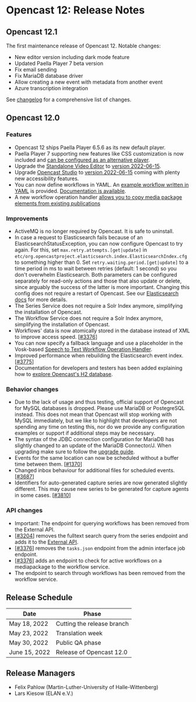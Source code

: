 # Opencast 12: Release Notes

Opencast 12.1
-------------

The first maintenance release of Opencast 12.
Notable changes:

- New editor version including dark mode feature
- Updated Paella Player 7 beta version
- Fix email sending
- Fix MariaDB database driver
- Allow creating a new event with metadata from another event
- Azure transcription integration

See [changelog](changelog.md) for a comprehensive list of changes.


Opencast 12.0
-------------

### Features

- Opencast 12 ships Paella Player 6.5.6 as its new default player.
- Paella Player 7 supporting new features like CSS customization is now included and
  [can be configured as an alternative player](modules/paella.player7/configuration.md).
- Upgrade the [Standalone Video Editor](modules/editor.md) to
  [version 2022-06-15](https://github.com/opencast/opencast-editor/releases/tag/2022-06-15).
- Upgrade [Opencast Studio](modules/studio.md) to
  [version 2022-06-15](https://github.com/elan-ev/opencast-studio/releases/tag/2022-06-15)
  coming with plenty new accessibility features.
- You can now define workflows in YAML. An
  [example workflow written in YAML](https://github.com/opencast/opencast/blob/r/12.x/etc/workflows/fast.yaml) is provided.
  [Documentation is available](configuration/workflow.md#using-yaml-files-with-workflows).
- A new workflow operation handler [allows you to copy media package elements from existing publications
  ](https://github.com/opencast/opencast/pull/3554)

### Improvements

- ActiveMQ is no longer required by Opencast. It is safe to uninstall.
- In case a request to Elasticsearch fails because of an
  ElasticsearchStatusException, you can now configure Opencast to try again.
  For this, set `max.retry.attempts.[get|update]` in
  `etc/org.opencastproject.elasticsearch.index.ElasticsearchIndex.cfg`
  to something higher than 0. Set `retry.waiting.period.[get|update]` to a time
  period in ms to wait between retries (default: 1 second) so you don't
  overwhelm Elasticsearch.
  Both parameters can be configured separately for read-only actions and those
  that also update or delete, since arguably the success of the latter is more
  important. Changing this config does not require a restart of Opencast. See
  our [Elasticsearch docs](configuration/elasticsearch.md) for more details.
- The Series Service does not require a Solr Index anymore, simplifying the
  installation of Opencast.
- The Workflow Service does not require a Solr Index anymore, simplifying the
  installation of Opencast.
- Workflows' data is now atomically stored in the database instead of XML to
  improve access speed. [[#3376](https://github.com/opencast/opencast/pull/3376)]
- You can now specify a fallback language and use a placeholder in the Vosk-based
  [Speech to Text Workflow Operation Handler](workflowoperationhandlers/speech-to-text-woh.md).
- Improved performance when rebuilding the Elasticsearch event index. [[#3775](https://github.com/opencast/opencast/pull/3775)]
- Documentation for developers and testers has been added explaining how to
  [explore Opencast's H2 database](https://docs.opencast.org/r/12.x/developer/explore-h2-database/).


### Behavior changes

- Due to the lack of usage and thus testing, official support of Opencast for
  MySQL databases is dropped. Please use MariaDB or PostegreSQL instead.
  This does not mean that Opencast will stop working with MySQL immediately,
  but we like to highlight that developers are not spending any time on testing
  this, nor do we provide any configuration examples or support if additional
  steps may be necessary.
- The syntax of the JDBC connection configuration for MariaDB has slightly
  changed to an update of the MariaDB Connector/J. When upgrading make sure
  to follow the [upgrade guide](upgrade.md).
- Events for the same location can now be scheduled without a buffer time between them. [[#1370](https://github.com/opencast/opencast/pull/1370/files)]
- Changed inbox behaviour for additional files for scheduled events. [[#3687](https://github.com/opencast/opencast/pull/3687)]
- Identifiers for auto-generated capture series are now generated slightly
  different. This may cause new series to be generated for capture agents in
  some cases. [[#3810](https://github.com/opencast/opencast/pull/3810)]

### API changes

- Important: The endpoint for querying workflows has been removed from the
  External API.
- [[#3204](https://github.com/opencast/opencast/pull/3204)] removes the fulltext
  search query from the series endpoint and adds it to the
  [External API](https://docs.opencast.org/r/12.x/developer/#api/series-api/).
- [[#3376](https://github.com/opencast/opencast/pull/3376)] removes the
  `tasks.json` endpoint from the admin interface job endpoint.
- [[#3376](https://github.com/opencast/opencast/pull/3376)] adds an endpoint to
  check for active workflows on a mediapackage to the workflow service.
- The endpoint to search through workflows has been removed from the workflow
  service.

Release Schedule
----------------

| Date                        | Phase                       |
|-----------------------------|-----------------------------|
| May 18, 2022                | Cutting the release branch  |
| May 23, 2022                | Translation week            |
| May 30, 2022                | Public QA phase             |
| June 15, 2022               | Release of Opencast 12.0    |


Release Managers
----------------

- Felix Pahlow (Martin-Luther-University of Halle-Wittenberg)
- Lars Kiesow (ELAN e.V.)

